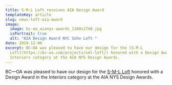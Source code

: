```yaml
---
title: S-M-L Loft receives AIA Design Award
templateKey: article
slug: news-loft-aia-award
image:
  image: bc-oa_aianys-awards_1160x1740.jpg
  isPortrait: true
  alt: "AIA Design Award NYC Soho Loft "
date: 2019-12-06
excerpt: BC—OA was pleased to have our design for the [S-M-L
  Loft](https://bc-oa.com/projects/sml-loft/) honored with a Design Award in the
  Interiors category at the AIA NYS Design Awards.
---
```


BC—OA was pleased to have our design for the [S-M-L Loft](https://bc-oa.com/projects/sml-loft/) honored with a Design Award in the Interiors category at the AIA NYS Design Awards.
